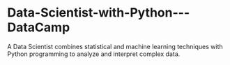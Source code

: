 # Data-Scientist-with-Python---DataCamp
A Data Scientist combines statistical and machine learning techniques with Python programming to analyze and interpret complex data.
